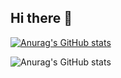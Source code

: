 ## Hi there 👋

<!--
**R0binSec/R0binSec** is a ✨ _special_ ✨ repository because its `README.md` (this file) appears on your GitHub profile.

Here are some ideas to get you started:

- 🔭 I’m currently working on ...
- 🌱 I’m currently learning ...
- 👯 I’m looking to collaborate on ...
- 🤔 I’m looking for help with ...
- 💬 Ask me about ...
- 📫 How to reach me: ...
- 😄 Pronouns: ...
- ⚡ Fun fact: ...
-->

[![Anurag's GitHub stats](https://github-readme-stats.vercel.app/api?username=R0binSec)](https://github.com/anuraghazra/github-readme-stats)

![Anurag's GitHub stats](https://github-readme-stats.vercel.app/api?username=R0binSec&show_icons=true&theme=radical)
